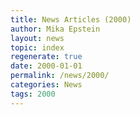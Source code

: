 ```yaml
---
title: News Articles (2000)
author: Mika Epstein
layout: news
topic: index
regenerate: true
date: 2000-01-01
permalink: /news/2000/
categories: News
tags: 2000
---
```

